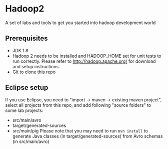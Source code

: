 # Hadoop2
A set of labs and tools to get you started into hadoop development world

## Prerequisites
* JDK 1.8
* Hadoop 2 needs to be installed and HADOOP_HOME set for unit tests to run correctly. Please refer to http://hadoop.apache.org/ for download and setup instructions.
* Git to clone this repo

## Eclipse setup
If you use Eclipse, you need to "import -> maven -> existing maven project", select all projects from this repo, and add following "source folders" to some lab projects:
* src/main/avro
* target/generated-sources
* src/main/pig
Please note that you may need to run `mvn install` to generate Java classes (in target/generated-sources) from Avro schemas (in src/main/avro)
